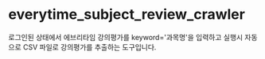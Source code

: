 # everytime_subject_review_crawler
로그인된 상태에서 에브리타임 강의평가를 keyword='과목명'을 입력하고 실행시 자동으로 CSV 파일로 강의평가를 추출하는 도구입니다.
